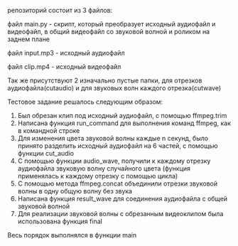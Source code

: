 репозиторий состоит из 3 файлов:

файл main.py - скрипт, который преобразует исходный аудиофайл и видеофайл, в общий видеофайл со звуковой волной и роликом на заднем плане

файл input.mp3 - исходный аудиофайл

файл clip.mp4 - исходный видеофайл

Так же присутствуют 2 изначально пустые папки, для отрезков аудиофайла(cutaudio) и для звуковых волн каждого отрезка(cutwave)

Тестовое задание решалось следующим образом:

1) Был обрезан клип под исходный аудиофайл, с помощью ffmpeg.trim
2) Написана функция run_command для выполнения команд ffmpeg, как в командной строке
3) Для изменения цвета звуковой волны каждые n секунд, было принято разделить исходный аудиофайл на 6 частей, с помощью функции cut_audio 
4) С помощью функции audio_wave, получили к каждому отрезку аудиофайла звуковую волну случайного цвета (функция применялась к каждому отрезку с помощью цикла)
5) С помощью метода ffmpeg.concat объединили отрезки звуковой волны в одну общую волну без звука 
6) Написана функция result_wave для соединения аудиофайла с общей звуковой волной
7) Для реализации звуковой волны с обрезанным видеоклипом была использована функция final

Весь порядок выполнялся в функции main
